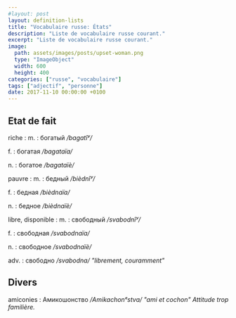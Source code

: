 ```yaml
---
#layout: post
layout: definition-lists
title: "Vocabulaire russe: États"
description: "Liste de vocabulaire russe courant."
excerpt: "Liste de vocabulaire russe courant."
image:
  path: assets/images/posts/upset-woman.png
  type: "ImageObject"
  width: 600
  height: 400
categories: ["russe", "vocabulaire"]
tags: ["adjectif", "personne"]
date: 2017-11-10 00:00:00 +0100
---
```



## Etat de fait

riche
: m.
  : богатый
  */bagatîʸ/*

  f.
  : богатая
  */bagataïa/*

  n.
  : богатое
  */bagataïè/*

pauvre
: m.
  : бедный
  */bièdnîʸ/*

  f.
  : бедная
  */bièdnaïa/*

  n.
  : бедное
  */bièdnaïè/*

libre, disponible
: m.
  : свободный
  */svabodnîʸ/*

  f.
  : свободная
  */svabodnaïa/*

  n.
  : свободное
  */svabodnaïè/*

  adv.
  : свободно
  */svabodna/ "librement, couramment"*


## Divers

amiconies
: Амикошонство
*/Amikachonᵉstva/ "ami et cochon" Attitude trop familière.*
